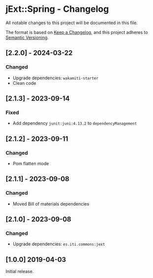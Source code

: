 # jExt::Spring - Changelog

All notable changes to this project will be documented in this file.

The format is based on [Keep a Changelog](https://keepachangelog.com/en/1.0.0/),
and this project adheres to [Semantic Versioning](https://semver.org/spec/v2.0.0.html).


## [2.2.0] - 2024-03-22

### Changed
- Upgrade dependencies: `wakamiti-starter`
- Clean code


## [2.1.3] - 2023-09-14

### Fixed
- Add dependency `junit:juni:4.13.2` to `dependencyManagement`


## [2.1.2] - 2023-09-11

### Changed
- Pom flatten mode


## [2.1.1] - 2023-09-08

### Changed
- Moved Bill of materials dependencies


## [2.1.0] - 2023-09-08

### Changed
- Upgrade dependencies: `es.iti.commons:jext`


## [1.0.0] 2019-04-03

Initial release.  
